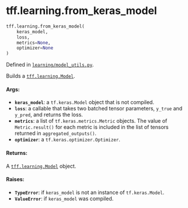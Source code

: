 <div itemscope itemtype="http://developers.google.com/ReferenceObject">
<meta itemprop="name" content="tff.learning.from_keras_model" />
<meta itemprop="path" content="Stable" />
</div>

# tff.learning.from_keras_model

```python
tff.learning.from_keras_model(
    keras_model,
    loss,
    metrics=None,
    optimizer=None
)
```

Defined in
[`learning/model_utils.py`](http://github.com/tensorflow/federated/tree/master/tensorflow_federated/python/learning/model_utils.py).

Builds a
<a href="../../tff/learning/Model.md"><code>tff.learning.Model</code></a>.

#### Args:

*   <b>`keras_model`</b>: a `tf.keras.Model` object that is not compiled.
*   <b>`loss`</b>: a callable that takes two batched tensor parameters, `y_true`
    and `y_pred`, and returns the loss.
*   <b>`metrics`</b>: a list of `tf.keras.metrics.Metric` objects. The value of
    `Metric.result()` for each metric is included in the list of tensors
    returned in `aggregated_outputs()`.
*   <b>`optimizer`</b>: a `tf.keras.optimizer.Optimizer`.

#### Returns:

A <a href="../../tff/learning/Model.md"><code>tff.learning.Model</code></a>
object.

#### Raises:

*   <b>`TypeError`</b>: if `keras_model` is not an instance of `tf.keras.Model`.
*   <b>`ValueError`</b>: if `keras_model` was compiled.
